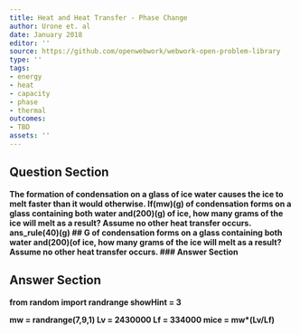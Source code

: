 ```yaml
---
title: Heat and Heat Transfer - Phase Change
author: Urone et. al
date: January 2018
editor: ''
source: https://github.com/openwebwork/webwork-open-problem-library
type: ''
tags:
- energy
- heat
- capacity
- phase
- thermal
outcomes:
- TBD
assets: ''
---
```


## Question Section 

<b>
The formation of condensation on a glass of ice water causes the ice to melt faster than it would otherwise. If(mw)(g) of condensation forms on a glass containing both water and(200)(g) of ice, how many grams of the ice will melt as a result? Assume no other heat transfer occurs.
ans_rule(40)(g)
## G
of condensation forms on a glass containing both water and(200)(of ice, how many grams of the ice will melt as a result? Assume no other heat transfer occurs.
### Answer Section


## Answer Section

from random import randrange
showHint = 3

mw = randrange(7,9,1)
Lv = 2430000
Lf = 334000
mice = mw*(Lv/Lf)